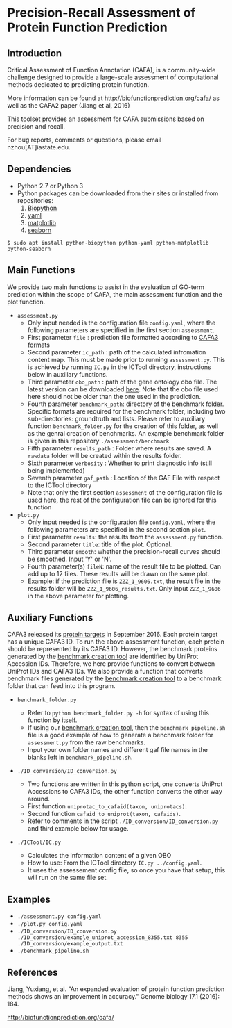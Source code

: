 # Precision-Recall Assessment of Protein Function Prediction

## Introduction
Critical Assessment of Function Annotation (CAFA), is a community-wide challenge designed to provide a large-scale assessment of computational methods dedicated to predicting protein function.

More information can be found at http://biofunctionprediction.org/cafa/ as well as the CAFA2 paper (Jiang et al, 2016)

This toolset provides an assessment for CAFA submissions based on precision and recall. 

For bug reports, comments or questions, please email nzhou[AT]iastate.edu.

## Dependencies
 - Python 2.7 or Python 3
 - Python packages can be downloaded from their sites or installed from repositories:
    1. [Biopython](http://biopython.org)
    2. [yaml](http://www.yaml.org/download.html)
    3. [matplotlib](https://matplotlib.org/) 
    4. [seaborn](https://seaborn.pydata.org/)
    
`$ sudo apt install python-biopython python-yaml python-matplotlib python-seaborn`

## Main Functions
 We provide two main functions to assist in the evaluation of GO-term prediction within the scope of CAFA, the main assessment function and the plot function.
 - `assessment.py` 
	- Only input needed is the configuration file `config.yaml`, where the following parameters are specified in the first section `assessment`.
	- First parameter `file`           : prediction file formatted according to [CAFA3 formats](https://www.synapse.org/#!Synapse:syn5840147/wiki/402192)
	- Second parameter `ic_path`       : path of the calculated infromation content map. This must be made prior to running `assessment.py`. This is achieved by running `IC.py` in the ICTool directory, instructions below in auxillary functions.
	- Third parameter  `obo_path`      : path of the gene ontology obo file. The latest version can be downloaded [here](http://purl.obolibrary.org/obo/go.obo). Note that the obo file used here should not be older than the one used in the prediction.
	- Fourth parameter `benchmark_path`: directory of the benchmark folder. Specific formats are required for the benchmark folder, including two sub-directories: groundtruth and lists. Please refer to auxiliary function `benchmark_folder.py` for the creation of this folder, as well as the genral creation of benchmarks. An example benchmark folder is given in this repository `./assessment/benchmark`
	- Fifth parameter  `results_path`  : Folder where results are saved. A `rawdata` folder will be created within the results folder.
	- Sixth parameter  `verbosity`     : Whether to print diagnostic info (still being implemented)
	- Seventh parameter `gaf_path`     : Location of the GAF File with respect to the ICTool directory
	- Note that only the first section `assessment` of the configuration file is used here, the rest of the configuration file can be ignored for this function	
 - `plot.py`
	- Only input needed is the configuration file `config.yaml`, where the following parameters are specified in the second section `plot`.
	- First parameter `results`: the results from the `assessment.py` function.
	- Second parameter `title`: title of the plot. Optional.
	- Third parameter `smooth`: whether the precision-recall curves should be smoothed. Input 'Y' or 'N'. 
	- Fourth parameter(s) `fileN`: name of the result file to be plotted. Can add up to 12 files. These results will be drawn on the same plot.
	- Example: if the prediction file is `ZZZ_1_9606.txt`, the result file in the results folder will be `ZZZ_1_9606_results.txt`. Only input `ZZZ_1_9606` in the above parameter for plotting. 



## Auxiliary Functions 
 CAFA3 released its [protein targets](https://www.synapse.org/#!Synapse:syn6172284) in September 2016. Each protein target has a unique CAFA3 ID. To run the above assessment function, each protein should be represented by its CAFA3 ID. However, the benchmark proteins generated by the [benchmark creation tool](https://github.com/nguyenngochuy91/CAFA_benchmark) are identified by UniProt Accession IDs. 
Therefore, we here provide functions to convert between UniProt IDs and CAFA3 IDs. We also provide a function that converts benchmark files generated by the [benchmark creation tool](https://github.com/nguyenngochuy91/CAFA_benchmark) to a benchmark folder that can feed into this program.
 - `benchmark_folder.py`
	- Refer to `python benchmark_folder.py -h` for syntax of using this function by itself.
	- If using our [benchmark creation tool](https://github.com/nguyenngochuy91/CAFA_benchmark), then the `benchmark_pipeline.sh` file is a good example of how to generate a benchmark folder for `assessment.py` from the raw benchmarks.
	- Input your own folder names and different gaf file names in the blanks left in `benchmark_pipeline.sh`.
 	
 - `./ID_conversion/ID_conversion.py` 
	- Two functions are written in this python script, one converts UniProt Accessions to CAFA3 IDs, the other function converts the other way around.
	- First function `uniprotac_to_cafaid(taxon, uniprotacs)`.
	- Second function `cafaid_to_uniprot(taxon, cafaids)`.
	- Refer to comments in the script `./ID_conversion/ID_conversion.py` and third example below for usage.
 - `./ICTool/IC.py` 
	- Calculates the Information content of a given OBO
	- How to use: From the ICTool directory `IC.py ../config.yaml`.
	-  It uses the assessement config file, so once you have that setup, this will run on the same file set.

## Examples	
 - `./assessment.py config.yaml`
 - `./plot.py config.yaml`
 - `./ID_conversion/ID_conversion.py ./ID_conversion/example_uniprot_accession_8355.txt 8355 ./ID_conversion/example_output.txt`
 - `./benchmark_pipeline.sh`
	 


## References
Jiang, Yuxiang, et al. "An expanded evaluation of protein function prediction methods shows an improvement in accuracy." Genome biology 17.1 (2016): 184.

http://biofunctionprediction.org/cafa/
